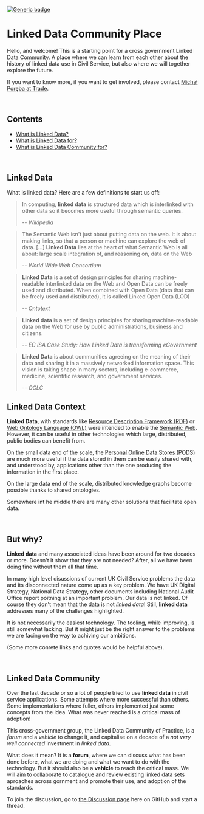 [![Generic badge](https://img.shields.io/badge/license-OGL--UK--3.0-blue.svg)](LICENSE.md)

# Linked Data Community Place

Hello, and welcome! This is a starting point for a cross government Linked Data Community. 
A place where we can learn from each other about the history of linked data use in Civil Service,
but also where we will together explore the future. 

If you want to know more, if you want to get involved, please contact [Michał Poręba at Trade](mailto://michal.poreba@trade.gov.uk).

&nbsp;
## Contents
* [What is Linked Data?](#linked-data)
* [What is Linked Data for?](#linked-data-context)
* [What is Linked Data Community for?](#linked-data-community)

&nbsp;
## Linked Data
What is linked data? Here are a few definitions to start us off: 

> In computing, **linked data** is structured data which is interlinked with other data 
> so it becomes more useful through semantic queries.
>
> -- *Wikipedia*

> The Semantic Web isn't just about putting data on the web. 
> It is about making links, so that a person or machine can 
> explore the web of data. [...] 
> **Linked Data** lies at the heart of what Semantic Web is all about: 
> large scale integration of, and reasoning on, data on the Web
> 
> -- *World Wide Web Consortium*

> **Linked Data** is a set of design principles for sharing machine-readable interlinked data 
> on the Web and Open Data can be freely used and distributed. 
> When combined with Open Data (data that can be freely used and distributed), it is called Linked Open Data (LOD)
>
> -- *Ontotext*

> **Linked data** is a set of design principles for sharing machine-readable
> data on the Web for use by public administrations, business and citizens.
> 
> -- *EC ISA Case Study: How Linked Data is transforming eGovernment*

> **Linked Data** is about communities agreeing on the meaning of their data 
> and sharing it in a massively networked information space. This vision is taking shape in many sectors, 
> including e-commerce, medicine, scientific research, and government services.
> 
> -- *OCLC*

## Linked Data Context

**Linked Data**, with standards like [Resource Description Framework (RDF)](https://en.wikipedia.org/wiki/Resource_Description_Framework) 
or [Web Ontology Language (OWL)](https://en.wikipedia.org/wiki/Web_Ontology_Language) 
were intended to enable the [Semantic Web](https://en.wikipedia.org/wiki/Semantic_Web). 
However, it can be useful in other technologies which large, distributed, public bodies can benefit from. 

On the small data end of the scale, the [Personal Online Data Stores (PODS)](https://solidproject.org/) 
are much more useful if the data stored in them can be easily shared with, and understood by, applications other
than the one producing the information in the first place. 

On the large data end of the scale, distributed knowledge graphs become possible thanks to shared ontologies. 

Somewhere int he middle there are many other solutions that facilitate open data. 


&nbsp;
## But why? 
**Linked data** and many associated ideas have been around for two decades or more. Doesn't it show that they are not needed? 
After, all we have been doing fine without them all that time. 

In many high level disussions of current UK Civil Service problems the data and its disconnected nature come up as a key problem. 
We have UK Digital Strategy, National Data Strategy, other documents including National Audit Office report poitning at an important problem. 
Our data is not linked. Of course they don't mean that the data is not *linked data*! Still, **linked data** addresses many of the challenges highlighted. 

It is not necessarily the easiest technology. The tooling, while improving, is still somewhat lacking. But it might just be the right answer 
to the problems we are facing on the way to achiving our ambitions. 

(Some more conrete links and quotes would be helpful above). 


&nbsp;
## Linked Data Community
Over the last decade or so a lot of people tried to use **linked data** in civil service applications. 
Some attempts where more successful than others. Some implementations where fuller, others implemented just some concepts from the idea. 
What was never reached is a critical mass of adoption! 

This cross-government group, the Linked Data Community of Practice, is a *forum* and a *vehicle* to change it, and capitalise on
a decade of a *not very well connected* investment in *linked data*. 

What does it mean? It is a **forum**, where we can discuss what has been done before, what we are doing 
and what we want to do with the technology. But it should also be a **vehicle** to reach the critical mass. 
We will aim to collaborate to catalogue and review existing linked data sets aproaches across gornment and promote their use, 
and adoption of the standards. 

To join the discussion, go to [the Discussion page](https://github.com/co-cddo/linked-data/discussions) here on GitHub and start a thread. 
